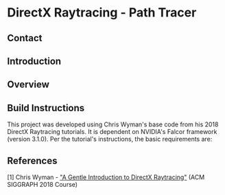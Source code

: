 # DirectX Raytracing - Path Tracer

## Contact

## Introduction

## Overview

## Build Instructions

This project was developed using Chris Wyman's base code from his 2018 DirectX Raytracing tutorials.
It is dependent on NVIDIA's Falcor framework (version 3.1.0). Per the tutorial's instructions, the basic requirements are: 

## References

[1] Chris Wyman - ["A Gentle Introduction to DirectX Raytracing"](http://cwyman.org/code/dxrTutors/dxr_tutors.md.html) (ACM SIGGRAPH 2018 Course)